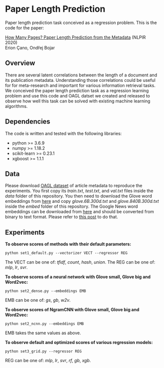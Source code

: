 # Paper Length Prediction
Paper length prediction task conceived as a regression problem. This is the code for the paper: 

[How Many Pages? Paper Length Prediction from the Metadata](http://arxiv.org/abs/2010.15924) (NLPIR 2020) \
Erion Çano, Ondřej Bojar

## Overview

There are several latent correlations between the length of a document and its publication metadata. Understanding those correlations could be useful for for meta-research and important for various information retrieval tasks. We conceived the paper length prediction task as a regression learning problem and use this code and OAGL datset we created and released to observe how well this task can be solved with existing machine learning algorithms. 

## Dependencies

The code is written and tested with the following libraries:
- python >= 3.6.9
- numpy >= 1.18.2
- scikit-learn >= 0.23.1
- xgboost >= 1.1.1

## Data

Please download [OAGL dataset](http://hdl.handle.net/11234/1-3257) of article metadata to reproduce the experiments. You first copy its *train.txt*, *test.txt*, and *val.txt* files inside the *data* folder of this repository. You then need to download the Glove word embeddings from [here](https://nlp.stanford.edu/projects/glove/) and copy *glove.6B.300d.txt* and *glove.840B.300d.txt* inside the *embed* folder of this repository. The Google News word embeddings can be downloaded from [here](https://code.google.com/archive/p/word2vec) and should be converted from binary to text format. Please refer to [this post](https://stackoverflow.com/questions/27324292/convert-word2vec-bin-file-to-text) to do that. 

## Experiments

**To observe scores of methods with their default parameters:**

```
python set1_default.py --vectorizer VECT --regressor REG 
```
The VECT can be one of: *tfidf*, *count*, *hash*, *union*. The REG can be one of: *mlp*, *lr*, *svr*.

**To observe scores of a neural network with Glove small, Glove big and Word2vec:**

```
python set2_dense.py --embeddings EMB
```
EMB can be one of: *gs*, *gb*, *w2v*.

**To observe scores of NgramCNN with Glove small, Glove big and Word2vec:**

```
python set2_ncnn.py --embeddings EMB
```
EMB takes the same values as above.

**To observe default and optimized scores of various regression models:**

```
python set3_grid.py --regressor REG
```
REG can be one of: *mlp*, *lr*, *svr*, *rf*, *gb*, *xgb*. 









